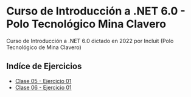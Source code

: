 # Curso de Introducción a .NET 6.0 - Polo Tecnológico Mina Clavero

Curso de Introducción a .NET 6.0 dictado en 2022 por Incluit (Polo Tecnológico de Mina Clavero)

## Indíce de Ejercicios
* [Clase 05 - Ejercicio 01](https://github.com/restebanlm/Intro-NET-6.0/tree/clase-05-ejercicio-01)
* [Clase 06 - Ejercicio 01](https://github.com/restebanlm/Intro-NET-6.0/tree/clase-06-ejercicio-01)
